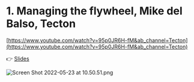 # 1. Managing the flywheel, Mike del Balso, Tecton

[https://www.youtube.com/watch?v=95p0JR6H-fM&ab_channel=Tecton](https://www.youtube.com/watch?v=95p0JR6H-fM&ab_channel=Tecton)

👉 [Slides](https://docs.google.com/presentation/d/e/2PACX-1vTABlMqUYlpH6xNwaF8UOPGe5x7g0UBE4iiVcButana4HooiF8Fgj0kpIPjoxkGsmG_GAYCmyOAX8AH/pub?start=false&loop=false&delayms=3000&slide=id.g128d84be549_0_22)

![Screen Shot 2022-05-23 at 10.50.51.png](1%20Managing%20the%20flywheel,%20Mike%20del%20Balso,%20Tecton%20abafbcb7e5014d47ba0c16a56635e6e3/Screen_Shot_2022-05-23_at_10.50.51.png)